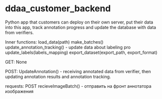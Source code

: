 # ddaa_customer_backend
Python app that customers can deploy on their own server, put their data into this app, track annotation progress and update the database with data from verifiers. 

Inner functions:
load_data(path)
make_batches()
update_annotation_tracking() - update data about labeling pro
update_labels(labels_mapping)
export_dataset(export_path, export_format)

GET: None

POST:
UpdateAnnotation() - receiving annotated data from verifier, then updating annotation results and annotation tracking.

requests: 
POST recieveImageBatch() - отправить на фронт аннотатора изображения
